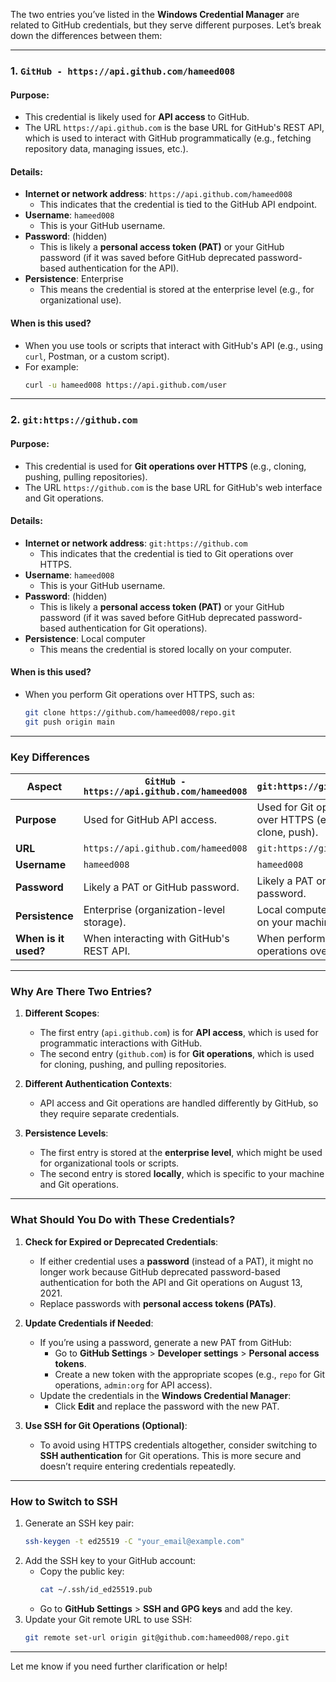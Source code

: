 The two entries you’ve listed in the **Windows Credential Manager** are related to GitHub credentials, but they serve different purposes. Let’s break down the differences between them:

---

### **1. `GitHub - https://api.github.com/hameed008`**

#### **Purpose**:

- This credential is likely used for **API access** to GitHub.
- The URL `https://api.github.com` is the base URL for GitHub's REST API, which is used to interact with GitHub programmatically (e.g., fetching repository data, managing issues, etc.).

#### **Details**:

- **Internet or network address**: `https://api.github.com/hameed008`
  - This indicates that the credential is tied to the GitHub API endpoint.
- **Username**: `hameed008`
  - This is your GitHub username.
- **Password**: (hidden)
  - This is likely a **personal access token (PAT)** or your GitHub password (if it was saved before GitHub deprecated password-based authentication for the API).
- **Persistence**: Enterprise
  - This means the credential is stored at the enterprise level (e.g., for organizational use).

#### **When is this used?**

- When you use tools or scripts that interact with GitHub's API (e.g., using `curl`, Postman, or a custom script).
- For example:
  ```bash
  curl -u hameed008 https://api.github.com/user
  ```

---

### **2. `git:https://github.com`**

#### **Purpose**:

- This credential is used for **Git operations over HTTPS** (e.g., cloning, pushing, pulling repositories).
- The URL `https://github.com` is the base URL for GitHub's web interface and Git operations.

#### **Details**:

- **Internet or network address**: `git:https://github.com`
  - This indicates that the credential is tied to Git operations over HTTPS.
- **Username**: `hameed008`
  - This is your GitHub username.
- **Password**: (hidden)
  - This is likely a **personal access token (PAT)** or your GitHub password (if it was saved before GitHub deprecated password-based authentication for Git operations).
- **Persistence**: Local computer
  - This means the credential is stored locally on your computer.

#### **When is this used?**

- When you perform Git operations over HTTPS, such as:
  ```bash
  git clone https://github.com/hameed008/repo.git
  git push origin main
  ```

---

### **Key Differences**

| **Aspect**           | `GitHub - https://api.github.com/hameed008` | `git:https://github.com`                                |
| -------------------- | ------------------------------------------- | ------------------------------------------------------- |
| **Purpose**          | Used for GitHub API access.                 | Used for Git operations over HTTPS (e.g., clone, push). |
| **URL**              | `https://api.github.com/hameed008`          | `git:https://github.com`                                |
| **Username**         | `hameed008`                                 | `hameed008`                                             |
| **Password**         | Likely a PAT or GitHub password.            | Likely a PAT or GitHub password.                        |
| **Persistence**      | Enterprise (organization-level storage).    | Local computer (stored on your machine).                |
| **When is it used?** | When interacting with GitHub's REST API.    | When performing Git operations over HTTPS.              |

---

### **Why Are There Two Entries?**

1. **Different Scopes**:

   - The first entry (`api.github.com`) is for **API access**, which is used for programmatic interactions with GitHub.
   - The second entry (`github.com`) is for **Git operations**, which is used for cloning, pushing, and pulling repositories.

2. **Different Authentication Contexts**:

   - API access and Git operations are handled differently by GitHub, so they require separate credentials.

3. **Persistence Levels**:
   - The first entry is stored at the **enterprise level**, which might be used for organizational tools or scripts.
   - The second entry is stored **locally**, which is specific to your machine and Git operations.

---

### **What Should You Do with These Credentials?**

1. **Check for Expired or Deprecated Credentials**:

   - If either credential uses a **password** (instead of a PAT), it might no longer work because GitHub deprecated password-based authentication for both the API and Git operations on August 13, 2021.
   - Replace passwords with **personal access tokens (PATs)**.

2. **Update Credentials if Needed**:

   - If you’re using a password, generate a new PAT from GitHub:
     - Go to **GitHub Settings** > **Developer settings** > **Personal access tokens**.
     - Create a new token with the appropriate scopes (e.g., `repo` for Git operations, `admin:org` for API access).
   - Update the credentials in the **Windows Credential Manager**:
     - Click **Edit** and replace the password with the new PAT.

3. **Use SSH for Git Operations (Optional)**:
   - To avoid using HTTPS credentials altogether, consider switching to **SSH authentication** for Git operations. This is more secure and doesn’t require entering credentials repeatedly.

---

### **How to Switch to SSH**

1. Generate an SSH key pair:
   ```bash
   ssh-keygen -t ed25519 -C "your_email@example.com"
   ```
2. Add the SSH key to your GitHub account:
   - Copy the public key:
     ```bash
     cat ~/.ssh/id_ed25519.pub
     ```
   - Go to **GitHub Settings** > **SSH and GPG keys** and add the key.
3. Update your Git remote URL to use SSH:
   ```bash
   git remote set-url origin git@github.com:hameed008/repo.git
   ```

---

Let me know if you need further clarification or help!
